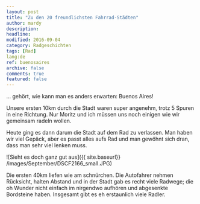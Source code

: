 ```yaml
---
layout: post
title: "Zu den 20 freundlichsten Fahrrad-Städten"
author: mardy
description: 
headline: 
modified: 2016-09-04
category: Radgeschichten
tags: [Rad]
lang:de
ref: buenosaires
archive: false
comments: true
featured: false
---
```


... gehört, wie kann man es anders erwarten: Buenos Aires!

Unsere ersten 10km durch die Stadt waren super angenehm, trotz 5 Spuren in eine Richtung. Nur Moritz und ich müssen uns noch einigen wie wir gemeinsam radeln wollen. 

Heute ging es dann darum die Stadt auf dem Rad zu verlassen. Man haben wir viel Gepäck, aber es passt alles aufs Rad und man gewöhnt sich dran, dass man sehr viel lenken muss.

![Sieht es doch ganz gut aus]({{ site.baseurl}} /images/September/DSCF2166_small.JPG)

Die ersten 40km liefen wie am schnürchen. Die Autofahrer nehmen Rücksicht, halten Abstand und in der Stadt gab es recht viele Radwege; die oh Wunder nicht einfach im nirgendwo aufhören und abgesenkte Bordsteine haben. Insgesamt gibt es eh erstaunlich viele Radler.



